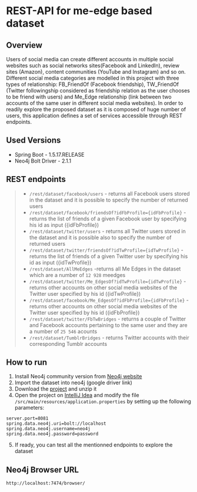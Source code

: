 # REST-API for me-edge based dataset 

## Overview
Users of social media can create different accounts in multiple social websites such as social networks sites(Facebook and LinkedIn), 
review sites (Amazon), content communities (YouTube and Instagram) and so on. Different social media categories are modelled in this project with three types of relationship: FB_FriendOf (Facebook friendship), TW_FriendOf (Twitter followingship considered as friendship relation  as the user chooses to be friend with users) and Me_Edge relationship (link between two accounts of the same user in different social media websites). 
In order to readily explore the proposed dataset as it is composed of huge number of users, this application defines a set of services accessible through REST endpoints.

## Used Versions
- Spring Boot - 1.5.17.RELEASE
- Neo4j Bolt Driver - 2.1.1
## REST endpoints
> - `/rest/dataset/facebook/users` - returns all Facebook users stored in the dataset and it is possible to specify the number of returned users
> - `/rest/dataset/facebook/friendsOf?idFbProfile={idFbProfile}` - returns the list of friends of a given Facebook user by specifying his id as input ({idFbProfile})
> - `/rest/dataset/twitter/users` - returns all Twitter users stored in the dataset and it is possible also to specify the number of returned users
> - `/rest/dataset/twitter/friendsOf?idTwProfile={idTwProfile}` - returns the list of friends of a given Twitter user by specifying his id as input ({idTwProfile})
> - `/rest/dataset/AllMeEdges` -returns all Me Edges in the dataset which are a number of `12 928` meedges
> - `/rest/dataset/twitter/Me_EdgesOf?idTwProfile={idTwProfile}` - returns other accounts on other social media websites of the Twitter user specified by his id ({idTwProfile})
> - `/rest/dataset/facebook/Me_EdgesOf?idFbProfile={idFbProfile}` - returns other accounts on other social media websites of the Twitter user specified by his id ({idFbProfile})
> - `/rest/dataset/twitter/FbTwBridges` - returns a couple of Twitter and Facebook accounts pertaining to the same user and they are a number of `25 546` acounts
> - `/rest/dataset/TumblrBridges` - returns Twitter accounts with their corresponding Tumblr accounts
## How to run
1. Install Neo4j community version from [Neo4j website](https://neo4j.com/download/)
2. Import the dataset into neo4j (google driver link)
3. Download the [project](https://github.com/amaraamina/MeEdgeBasedDataset-REST-API) and unzip it
4. Open the project on [IntelliJ Idea](https://www.jetbrains.com/idea/download/#section=windows) and modify the file `/src/main/resources/application.properties` by setting up the following parameters:
 ```
 server.port=8081
 spring.data.neo4j.uri=bolt://localhost
 spring.data.neo4j.username=neo4j
 spring.data.neo4j.password=password
 ```
5. If ready, you can test all the mentionned endpoints to explore the dataset
## Neo4j Browser URL

```
http://localhost:7474/browser/
```





